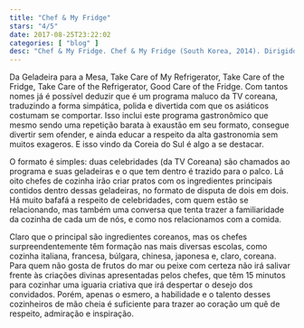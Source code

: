 ```yaml
---
title: "Chef & My Fridge"
stars: "4/5"
date: 2017-08-25T23:22:02
categories: [ "blog" ]
desc: "Chef & My Fridge. Chef & My Fridge (South Korea, 2014). Dirigido por Sung Hee-sung, Lee Geon-young. Com Kim Sung-joo, Ahn Jung-hwan."
---
```

Da Geladeira para a Mesa, Take Care of My Refrigerator, Take Care of the Fridge, Take Care of the Refrigerator, Good Care of the Fridge. Com tantos nomes já é possível deduzir que é um programa maluco da TV coreana, traduzindo a forma simpática, polida e divertida com que os asiáticos costumam se comportar. Isso inclui este programa gastronômico que mesmo sendo uma repetição barata à exaustão em seu formato, consegue divertir sem ofender, e ainda educar a respeito da alta gastronomia sem muitos exageros. E isso vindo da Coreia do Sul é algo a se destacar.

O formato é simples: duas celebridades (da TV Coreana) são chamados ao programa e suas geladeiras e o que tem dentro é trazido para o palco. Lá oito chefes de cozinha irão criar pratos com os ingredientes principais contidos dentro dessas geladeiras, no formato de disputa de dois em dois. Há muito bafafá a respeito de celebridades, com quem estão se relacionando, mas também uma conversa que tenta trazer a familiaridade da cozinha de cada um de nós, e como nos relacionamos com a comida.

Claro que o principal são ingredientes coreanos, mas os chefes surpreendentemente têm formação nas mais diversas escolas, como cozinha italiana, francesa, búlgara, chinesa, japonesa e, claro, coreana. Para quem não gosta de frutos do mar ou peixe com certeza não irá salivar frente às criações divinas apresentadas pelos chefes, que têm 15 minutos para cozinhar uma iguaria criativa que irá despertar o desejo dos convidados. Porém, apenas o esmero, a habilidade e o talento desses cozinheiros de mão cheia é suficiente para trazer ao coração um quê de respeito, admiração e inspiração.
